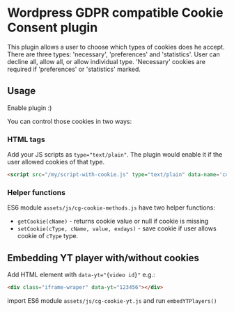 # Wordpress GDPR compatible Cookie Consent plugin

This plugin allows a user to choose which types of cookies does he accept. There are three types: 'necessary', 'preferences' and 'statistics'. User can decline all, allow all, or allow individual type. 'Necessary' cookies are required if 'preferences' or 'statistics' marked.

## Usage

Enable plugin :)

You can control those cookies in two ways:

### HTML tags

Add your JS scripts as `type="text/plain"`. The plugin would enable it if the user allowed cookies of that type.

```html
<script src="/my/script-with-cookie.js" type="text/plain" data-name='cookie_necessary'></script>
```

### Helper functions

ES6 module `assets/js/cg-cookie-methods.js` have two helper functions:

* `getCookie(cName)` - returns cookie value or null if cookie is missing
* `setCookie(cType, cName, value, exdays)` - save cookie if user allows cookie of `cType` type.

## Embedding YT player with/without cookies

Add HTML element with `data-yt="{video id}"` e.g.: 

```html
<div class="iframe-wraper" data-yt="123456"></div>
```

import ES6 module `assets/js/cg-cookie-yt.js` and run `embedYTPlayers()`
